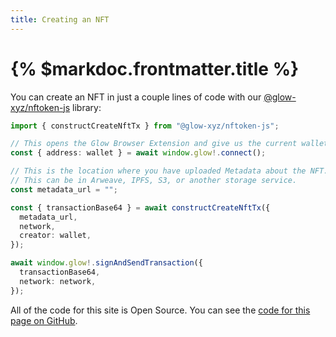 ```yaml
---
title: Creating an NFT
---
```


# {% $markdoc.frontmatter.title %}

You can create an NFT in just a couple lines of code with our [@glow-xyz/nftoken-js](https://www.npmjs.com/package/@glow-xyz/nftoken-js) library:

```ts
import { constructCreateNftTx } from "@glow-xyz/nftoken-js";

// This opens the Glow Browser Extension and give us the current wallet
const { address: wallet } = await window.glow!.connect();

// This is the location where you have uploaded Metadata about the NFT.
// This can be in Arweave, IPFS, S3, or another storage service.
const metadata_url = "";

const { transactionBase64 } = await constructCreateNftTx({
  metadata_url,
  network,
  creator: wallet,
});

await window.glow!.signAndSendTransaction({
  transactionBase64,
  network: network,
});
```

All of the code for this site is Open Source. You can see the [code for this page on GitHub](https://github.com/glow-xyz/nftoken/blob/master/docs/components/CreateNftSection.tsx).
